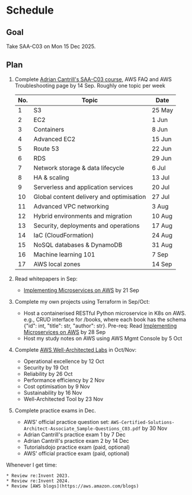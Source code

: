 # Schedule

## Goal

Take SAA-C03 on Mon 15 Dec 2025.

## Plan

1. Complete [Adrian Cantrill's SAA-C03 course](https://learn.cantrill.io/courses/enrolled/1820301), AWS FAQ and AWS Troubleshooting page by 14 Sep. Roughly one topic per week

    |No.|Topic|Date|
    |---|-----|----|
    |1|S3|25 May|
    |2|EC2|1 Jun|
    |3|Containers|8 Jun|
    |4|Advanced EC2|15 Jun|
    |5|Route 53|22 Jun|
    |6|RDS|29 Jun|
    |7|Network storage & data lifecycle|6 Jul|
    |8|HA & scaling|13 Jul|
    |9|Serverless and application services|20 Jul|
    |10|Global content delivery and optimisation|27 Jul|
    |11|Advanced VPC networking|3 Aug|
    |12|Hybrid environments and migration|10 Aug|
    |13|Security, deployments and operations|17 Aug|
    |14|IaC (CloudFormation)|24 Aug|
    |15|NoSQL databases & DynamoDB|31 Aug|
    |16|Machine learning 101|7 Sep|
    |17|AWS local zones|14 Sep|

2. Read whitepapers in Sep:

    * [Implementing Microservices on AWS](https://docs.aws.amazon.com/whitepapers/latest/microservices-on-aws/microservices-on-aws.html) by 21 Sep

3. Complete my own projects using Terraform in Sep/Oct:

    * Host a containerised RESTful Python microservice in K8s on AWS. e.g., CRUD interface for /books, where each book has the schema {"id": int, "title": str, "author": str}. Pre-req: Read [Implementing Microservices on AWS](https://docs.aws.amazon.com/whitepapers/latest/microservices-on-aws/microservices-on-aws.html) by 28 Sep
    * Host my study notes on AWS using AWS Mgmt Console by 5 Oct

4. Complete [AWS Well-Architected Labs](https://wellarchitectedlabs.com/) in Oct/Nov:

    * Operational excellence by 12 Oct
    * Security by 19 Oct
    * Reliability by 26 Oct
    * Performance efficiency by 2 Nov
    * Cost optimisation by 9 Nov
    * Sustainability by 16 Nov
    * Well-Architected Tool by 23 Nov

5. Complete practice exams in Dec.
    * AWS' official practice question set: `AWS-Certified-Solutions-Architect-Associate_Sample-Questions_C03.pdf` by 30 Nov
    * Adrian Cantrill's practice exam 1 by 7 Dec
    * Adrian Cantrill's practice exam 2 by 14 Dec
    * Tutorialsdojo practice exam (paid, optional)
    * AWS' official practice exam (paid, optional)

Whenever I get time:

    * Review re:Invent 2023.
    * Review re:Invent 2024.
    * Review [AWS blogs](https://aws.amazon.com/blogs)
